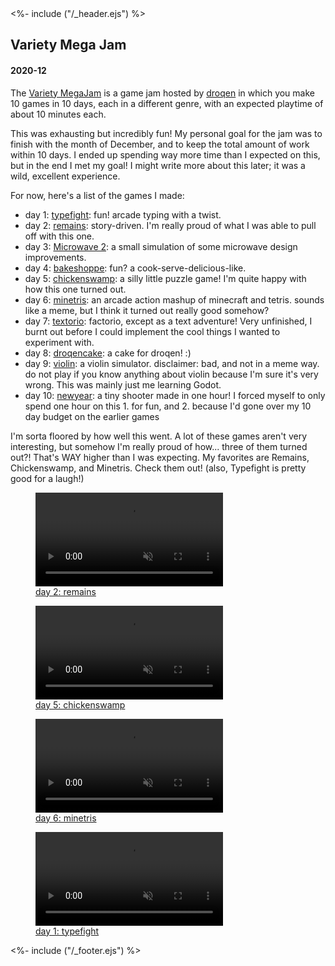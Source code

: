 <!DOCTYPE html>
<html>
<head>
<%- include ("/_header.ejs") %>
</head>
<body>
<div class="wrapper">
<div class="header">
  <a href="/index#vmj2020"><div class="header-banner"></div></a>
</div>
<section class="main-content">
<h1 class="post-title">Variety Mega Jam</h1>
<h4 class="post-meta">2020-12</h4>

The [Variety MegaJam](https://itch.io/jam/vmj2020) is a game jam hosted by
[droqen](https://www.droqen.com/) in which you make 10 games in 10 days, each
in a different genre, with an expected playtime of about 10 minutes each.

This was exhausting but incredibly fun! My personal goal for the jam was to
finish with the month of December, and to keep the total amount of work within
10 days. I ended up spending way more time than I expected on this, but in the
end I met my goal! I might write more about this later; it was a wild,
excellent experience.

For now, here's a list of the games I made:

* day 1: [typefight](https://pancelor.itch.io/typefight):
fun! arcade typing with a twist.
* day 2: [remains](https://pancelor.itch.io/remains):
story-driven. I'm really proud of what I was able to pull off with this one.
* day 3: [Microwave 2](https://pancelor.itch.io/microwave2): a small simulation of some microwave design improvements.
* day 4: [bakeshoppe](https://pancelor.itch.io/bakeshoppe):
fun? a cook-serve-delicious-like.
* day 5: [chickenswamp](https://pancelor.itch.io/chickenswamp):
a silly little puzzle game! I'm quite happy with how this one turned out.
* day 6: [minetris](https://pancelor.itch.io/minetris):
an arcade action mashup of minecraft and tetris. sounds like a meme, but
I think it turned out really good somehow?
* day 7: [textorio](https://pancelor.itch.io/textorio):
factorio, except as a text adventure! Very unfinished, I burnt out before
I could implement the cool things I wanted to experiment with.
* day 8: [droqencake](https://pancelor.itch.io/droqencake):
a cake for droqen! :)
* day 9: [violin](https://pancelor.itch.io/violin):
a violin simulator. disclaimer: bad, and not in a meme way.
do not play if you know anything about violin because I'm sure it's very wrong.
This was mainly just me learning Godot.
* day 10: [newyear](https://pancelor.itch.io/newyear):
a tiny shooter made in one hour! I forced myself to only spend one hour on
this 1. for fun, and 2. because I'd gone over my 10 day budget on the earlier games

I'm sorta floored by how well this went. A lot of these games aren't very interesting, but somehow I'm really proud of how... three of them turned out?! That's WAY higher than I was expecting. My favorites are Remains, Chickenswamp, and Minetris. Check them out! (also, Typefight is pretty good for a laugh!)

<a href="https://pancelor.itch.io/remains">
  <figure>
    <video loop controls autoplay muted>
      <source src="/assets/remains.mp4" type="video/mp4">
    </video>
    <figcaption>day 2: remains</figcaption>
  </figure>
</a>

<a href="https://pancelor.itch.io/chickenswamp">
  <figure>
    <video loop controls autoplay muted>
      <source src="/assets/chicken-swamp.mp4" type="video/mp4">
    </video>
    <figcaption>day 5: chickenswamp</figcaption>
  </figure>
</a>

<a href="https://pancelor.itch.io/minetris">
  <figure>
    <video loop controls autoplay muted>
      <source src="/assets/minetris.mp4" type="video/mp4">
    </video>
    <figcaption>day 6: minetris</figcaption>
  </figure>
</a>

<a href="https://pancelor.itch.io/typefight">
  <figure>
    <video loop controls autoplay muted>
      <source src="/assets/typefight.mp4" type="video/mp4">
    </video>
    <figcaption>day 1: typefight</figcaption>
  </figure>
</a>

</section>
<%- include ("/_footer.ejs") %>
</body>
</html>
